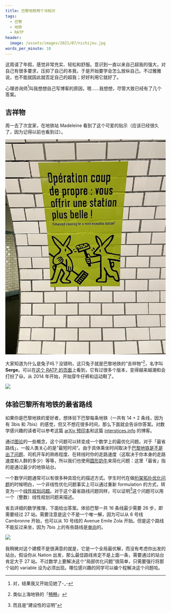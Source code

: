 ```yaml
---
title: 巴黎地铁两个冷知识
tags:
  - 巴黎
  - 地铁
  - RATP
header:
  image: /assets/images/2021/07/nichijou.jpg
words_per_minute: 10
---
```

这周请了年假，感觉非常充实、轻松和舒服。意识到一直以来自己超我的强大，对自己有很多要求，压抑了自己的本我，于是开始要学会怎么放纵自己。不过雅雅说，也不能就因此就否定自己的超我；好好利用它就好了。

心理咨询师[^1]叫我想想自己写博客的原因，嗯……我想想，尽管大致已经有了几个答案。

## 吉祥物

周一去了次宜家，在地铁站 Madeleine 看到了这个可爱的贴示（应该已经很久了，因为记得以前也看到过）。

<img src="/assets/images/2021/07/serge.jpg" width="600px" />

大家知道为什么是兔子吗？没错哟，这只兔子就是巴黎地铁的“吉祥物”[^2]，名字叫 **Serge**。可以在[这个 RATP 的页面](https://www.ratp.fr/serge-le-lapin)上看到，它有过很多个版本，变得越来越潮和会打扮了😃。从 2014 年开始，开始穿牛仔裤和运动鞋了。

[<img src="https://upload.wikimedia.org/wikipedia/commons/thumb/f/f3/Evolution_Lapin_Serge.jpg/1280px-Evolution_Lapin_Serge.jpg" width="800px" />](https://fr.wikipedia.org/wiki/Lapin_du_m%C3%A9tro_parisien#/media/Fichier:Evolution_Lapin_Serge.jpg)

## 体验巴黎所有地铁的最省路线

如果你是巴黎地铁的爱好者，想体验下巴黎每条地铁（一共有 14 + 2 条线，因为有 3bis 和 7bis）的感觉，但又不想花很多时间，那么下面就会告诉你答案。对数学感兴趣的读者可以参考这篇 [arXiv 预印本](https://arxiv.org/abs/1709.05948)和这篇 [interstices.info](https://interstices.info/quel-trajet-optimal-pour-passer-au-moins-une-fois-par-toutes-les-lignes-de-metro/) 的博客。

通过[图论](https://en.wikipedia.org/wiki/Graph_theory)的一些概念，这个问题可以转变成一个数学上的最优化问题。对于「最省路线」，一般人类关心的是”最短时间”。由于具体乘坐时间取决于[巴黎地铁是不是出了问题](/2019/02/20/2019-02-20-ratp-incident-probability)、司机开车的熟练程度、在转线时你的走路速度（这取决于你本身的走路速度和人群的多少）等等，所以我们也使用[圆形奶牛](https://en.wikipedia.org/wiki/Spherical_cow)来简化问题：这里「最省」指的是通过最少的地铁站台。

一个数学问题通常可以有很多种具现化的描述方式。学生时代在做[桁架拓扑优化问题](2012/05/20/optimisationtopo)的时候明白，一个非线性优化问题事实上可以通过重新 formulation 的方式，转变为一个[线性规划问题](https://en.wikipedia.org/wiki/Linear_programming)。对于这个最省路线问题同样，可以证明[^3]这个问题可以用一个（整数）线性规划问题来描述。

省去详细的数学推理，下面给出答案。体验巴黎一共 16 条线最少需要 26 步，即需要经过 27 站。需要注意是这个不是一个唯一解，因为可以从 6 号线 Cambronne 开始，也可以从 10 号线的 	Avenue Emile Zola 开始。但是这个路线不能反过来坐，因为 7bis 上的有些路线是[单向](/2014/02/04/parismetro)的。

<img src="https://interstices.info/wp-content/uploads/2020/10/metro_figure1-1024x559.jpg"/>

我稍微对这个建模不是很满意的就是，它是一个全局最优解，而没有考虑你出发的站台。假设你从 Nation 出发，那么最佳路线肯定不是上面一条，需要通过的站台肯定大于 27 站。不过数学上要解决这个“局部优化问题”很简单，只需要强行将那个站的 variable 设为必须出现。哪位感兴趣的同学可以编个程解决这个问题哈。

[^1]: 对，结果我又开始见她了-_-
[^2]: 类似上海地铁的「[畅畅](https://baike.baidu.com/item/%E7%95%85%E7%95%85/7773893)」
[^3]: 而且是“建设性的证明”
